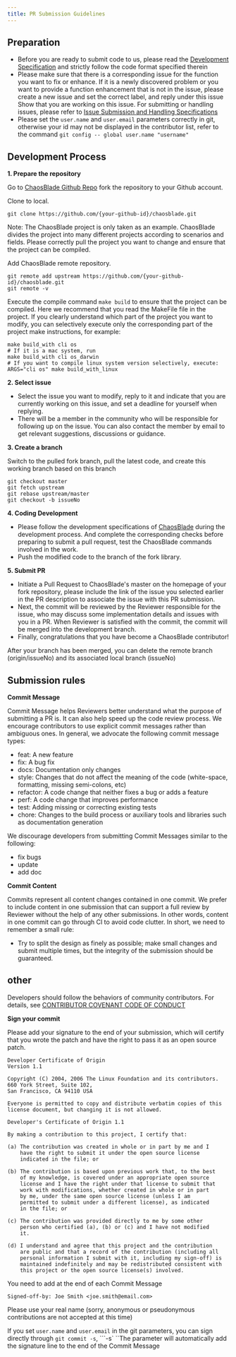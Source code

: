 ```yaml
---
title: PR Submission Guidelines
---
```


## Preparation
* Before you are ready to submit code to us, please read the [Development Specification](../community/dev-standard.md) and strictly follow the code format specified therein
* Please make sure that there is a corresponding issue for the function you want to fix or enhance. If it is a newly discovered problem or you want to provide a function enhancement that is not in the issue, please create a new issue and set the correct label, and reply under this issue Show that you are working on this issue. For submitting or handling issues, please refer to [Issue Submission and Handling Specifications](../community/issue-standard.md)
* Please set the ```user.name``` and ```user.email``` parameters correctly in git, otherwise your id may not be displayed in the contributor list, refer to the command ```git config -- global user.name "username"```


## Development Process

**1. Prepare the repository**

Go to [ChaosBlade Github Repo](https://github.com/chaosblade-io/chaosblade) fork the repository to your Github account.

Clone to local.
````
git clone https://github.com/{your-github-id}/chaosblade.git
````
Note: The ChaosBlade project is only taken as an example. ChaosBlade divides the project into many different projects according to scenarios and fields. Please correctly pull the project you want to change and ensure that the project can be compiled.

Add ChaosBlade remote repository.
````
git remote add upstream https://github.com/{your-github-id}/chaosblade.git
git remote -v
````

Execute the compile command ```make build``` to ensure that the project can be compiled. Here we recommend that you read the MakeFile file in the project. If you clearly understand which part of the project you want to modify, you can selectively execute only the corresponding part of the project make instructions, for example:
````
make build_with cli os
# If it is a mac system, run
make build_with cli os_darwin
# If you want to compile linux system version selectively, execute:
ARGS="cli os" make build_with_linux
````

**2. Select issue**

* Select the issue you want to modify, reply to it and indicate that you are currently working on this issue, and set a deadline for yourself when replying.
* There will be a member in the community who will be responsible for following up on the issue. You can also contact the member by email to get relevant suggestions, discussions or guidance.

**3. Create a branch**

Switch to the pulled fork branch, pull the latest code, and create this working branch based on this branch

````
git checkout master
git fetch upstream
git rebase upstream/master
git checkout -b issueNo
````

**4. Coding Development**
* Please follow the development specifications of [ChaosBlade](../community/dev-standard.md) during the development process. And complete the corresponding checks before preparing to submit a pull request, test the ChaosBlade commands involved in the work.
* Push the modified code to the branch of the fork library.

**5. Submit PR**

* Initiate a Pull Request to ChaosBlade's master on the homepage of your fork repository, please include the link of the issue you selected earlier in the PR description to associate the issue with this PR submission.
* Next, the commit will be reviewed by the Reviewer responsible for the issue, who may discuss some implementation details and issues with you in a PR. When Reviewer is satisfied with the commit, the commit will be merged into the development branch.
* Finally, congratulations that you have become a ChaosBlade contributor!

After your branch has been merged, you can delete the remote branch (origin/issueNo) and its associated local branch (issueNo)

## Submission rules

**Commit Message**

Commit Message helps Reviewers better understand what the purpose of submitting a PR is. It can also help speed up the code review process. We encourage contributors to use explicit commit messages rather than ambiguous ones. In general, we advocate the following commit message types:

* feat: A new feature
* fix: A bug fix
* docs: Documentation only changes
* style: Changes that do not affect the meaning of the code (white-space, formatting, missing semi-colons, etc)
* refactor: A code change that neither fixes a bug or adds a feature
* perf: A code change that improves performance
* test: Adding missing or correcting existing tests
* chore: Changes to the build process or auxiliary tools and libraries such as documentation generation

We discourage developers from submitting Commit Messages similar to the following:
* fix bugs
* update
* add doc

**Commit Content**

Commits represent all content changes contained in one commit. We prefer to include content in one submission that can support a full review by Reviewer without the help of any other submissions. In other words, content in one commit can go through CI to avoid code clutter. In short, we need to remember a small rule:
* Try to split the design as finely as possible; make small changes and submit multiple times, but the integrity of the submission should be guaranteed.


## other

Developers should follow the behaviors of community contributors. For details, see [CONTRIBUTOR COVENANT CODE OF CONDUCT](https://github.com/chaosblade-io/chaosblade/blob/master/CODE_OF_CONDUCT.md)

**Sign your commit**

Please add your signature to the end of your submission, which will certify that you wrote the patch and have the right to pass it as an open source patch.

````
Developer Certificate of Origin
Version 1.1

Copyright (C) 2004, 2006 The Linux Foundation and its contributors.
660 York Street, Suite 102,
San Francisco, CA 94110 USA

Everyone is permitted to copy and distribute verbatim copies of this
license document, but changing it is not allowed.

Developer's Certificate of Origin 1.1

By making a contribution to this project, I certify that:

(a) The contribution was created in whole or in part by me and I
    have the right to submit it under the open source license
    indicated in the file; or

(b) The contribution is based upon previous work that, to the best
    of my knowledge, is covered under an appropriate open source
    license and I have the right under that license to submit that
    work with modifications, whether created in whole or in part
    by me, under the same open source license (unless I am
    permitted to submit under a different license), as indicated
    in the file; or

(c) The contribution was provided directly to me by some other
    person who certified (a), (b) or (c) and I have not modified
    it.

(d) I understand and agree that this project and the contribution
    are public and that a record of the contribution (including all
    personal information I submit with it, including my sign-off) is
    maintained indefinitely and may be redistributed consistent with
    this project or the open source license(s) involved.
````

You need to add at the end of each Commit Message
````
Signed-off-by: Joe Smith <joe.smith@email.com>
````

Please use your real name (sorry, anonymous or pseudonymous contributions are not accepted at this time)

If you set ```user.name``` and ```user.email``` in the git parameters, you can sign directly through ```git commit -s```, ```-s` ``The parameter will automatically add the signature line to the end of the Commit Message
